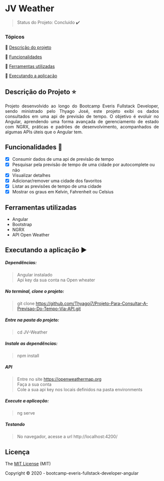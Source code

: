<p align="center">
  <h1>JV Weather</h1>
</p>

> Status do Projeto: Concluido :heavy_check_mark:

### Tópicos 

:small_blue_diamond: [Descrição do projeto](#descrição-do-projeto-star)

:small_blue_diamond: [Funcionalidades](#funcionalidades-checkered_flag)

:small_blue_diamond: [Ferramentas utilizadas](#ferramentas-utilizadas)

:small_blue_diamond: [Executando a aplicação](#executando-a-aplicação-arrow_forward)

## Descrição do Projeto :star:
<p align="justify"> 
Projeto desenvolvido ao longo do Bootcamp Everis Fullstack Developer, sendo ministrado pelo Thyago José, este projeto exibi os dados consultados em uma api de previsão de tempo. O objetivo é evoluir no Angular, aprendendo uma forma avançada de gerenciamento de estado com NGRX, práticas e padrões de desenvolvimento, acompanhados de algumas APIs úteis que o Angular tem.
</p>

## Funcionalidades :checkered_flag:
- [X] Consumir dados de uma api de previsão de tempo
- [X] Pesquisar pela previsão de tempo de uma cidade por autocomplete ou não
- [X] Visualizar detalhes 
- [X] Adicionar/remover uma cidade dos favoritos
- [X] Listar as previsões de tempo de uma cidade 
- [X] Mostrar os graus em Kelvin, Fahrenheit ou Celsius

## Ferramentas utilizadas
  - Angular
  - Bootstrap
  - NGRX
  - API Open Weather

## Executando a aplicação :arrow_forward:
  ##### Dependências:
  > Angular instalado<br>
  > Api key da sua conta na Open wheater
  
  ##### No terminal, clone o projeto:
   > git clone https://github.com/Thyagoj7/Projeto-Para-Consultar-A-Previsao-Do-Tempo-Via-API.git
  
  ##### Entre na pasta do projeto:
   > cd JV-Weather

  ##### Instale as dependências:
   > npm install
 
  ##### API
  >  Entre no site https://openweathermap.org <br>
  >  Faça a sua conta <br>
  >  Cole a sua api key nos locais definidos na pasta environments
  
  ##### Execute a aplicação:
   > ng serve
  
  ##### Testando
  >  No navegador, acesse a url http://localhost:4200/
  
  ## Licença 
  The [MIT License]() (MIT)

  Copyright :copyright: 2020 - bootcamp-everis-fullstack-developer-angular
